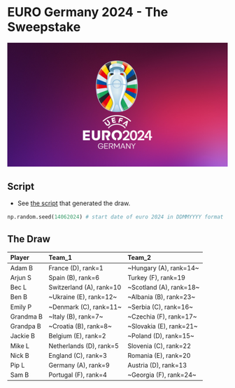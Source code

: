 # EURO Germany 2024 - The Sweepstake

<!-- ![EURO Germany 2024]() -->
<div style="text-align: center;">
    <img src="euro_wallpaper.jpeg" width="512">
</div>

## Script

- See [the script](run_euro24_draw.ipynb) that 
generated the draw. 

```python
np.random.seed(14062024) # start date of euro 2024 in DDMMYYYY format
```

## The Draw

| Player    | Team_1                   | Team_2                |
| :-------- | :----------------------- | :-------------------- |
| Adam B    | France (D), rank=1       | ~Hungary (A), rank=14~  |
| Arjun S   | Spain (B), rank=6        | Turkey (F), rank=19   |
| Bec L     | Switzerland (A), rank=10 | ~Scotland (A), rank=18~ |
| Ben B     | ~Ukraine (E), rank=12~     | ~Albania (B), rank=23~  |
| Emily P   | ~Denmark (C), rank=11~     | ~Serbia (C), rank=16~   |
| Grandma B | ~Italy (B), rank=7~        | ~Czechia (F), rank=17~  |
| Grandpa B | ~Croatia (B), rank=8~      | ~Slovakia (E), rank=21~ |
| Jackie B  | Belgium (E), rank=2      | ~Poland (D), rank=15~   |
| Mike L    | Netherlands (D), rank=5  | Slovenia (C), rank=22 |
| Nick B    | England (C), rank=3      | Romania (E), rank=20  |
| Pip L     | Germany (A), rank=9      | Austria (D), rank=13  |
| Sam B     | Portugal (F), rank=4     | ~Georgia (F), rank=24~  |



